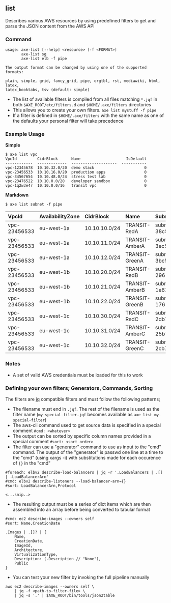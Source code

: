 
## list

Describes various AWS resources by using predefined filters to get and parse the JSON content from the AWS API

### Command

```
usage: axe-list [--help] <resource> [-f <FORMAT>]
       axe-list sg
       axe-list elb -f pipe

The output format can be changed by using one of the supported formats:

plain, simple, grid, fancy_grid, pipe, orgtbl, rst, mediawiki, html, latex,
latex_booktabs, tsv (default: simple)
```

 - The list of available filters is compiled from all files matching `*.jqf` in both `$AXE_ROOT/etc/filters.d` and `$HOME/.axe/filters` directories
 - This allows you to create your own filters.  `axe list mystuff -f pipe`
 - If a filter is defined in `$HOME/.axe/filters` with the same name as one of the defaults your personal filter will take precedence



### Example Usage

**Simple**
```
$ axe list vpc
VpcId         CidrBlock      Name                    IsDefault
------------  -------------  --------------------  -----------
vpc-12345678  10.10.32.0/20  demo stack                      0
vpc-23456533  10.10.16.0/20  production apps                 0
vpc-34567654  10.10.48.0/24  stress test lab                 0
vpc-23476522  10.10.0.0/20   developer sandbox               0
vpc-1q2w3e4r  10.10.0.0/16   transit vpc                     0
```

**Markdown**
```
$ axe list subnet -f pipe
```

| VpcId        | AvailabilityZone   | CidrBlock      | Name                         | SubnetId        |   AvailableIpAddressCount |
|:-------------|:-------------------|:---------------|:-----------------------------|:----------------|--------------------------:|
| vpc-23456533 | eu-west-1a         | 10.10.10.0/24  | TRANSIT-RedA                 | subnet-38c5e05d |                       244 |
| vpc-23456533 | eu-west-1a         | 10.10.11.0/24  | TRANSIT-AmberA               | subnet-3ec5e05b |                       246 |
| vpc-23456533 | eu-west-1a         | 10.10.12.0/24  | TRANSIT-GreenA               | subnet-3bc5e05e |                       250 |
| vpc-23456533 | eu-west-1b         | 10.10.20.0/24  | TRANSIT-RedB                 | subnet-29612c5e |                       250 |
| vpc-23456533 | eu-west-1b         | 10.10.21.0/24  | TRANSIT-AmberB               | subnet-1e612c69 |                       250 |
| vpc-23456533 | eu-west-1b         | 10.10.22.0/24  | TRANSIT-GreenB               | subnet-17612c60 |                       251 |
| vpc-23456533 | eu-west-1c         | 10.10.30.0/24  | TRANSIT-RedC                 | subnet-2db7d374 |                       250 |
| vpc-23456533 | eu-west-1c         | 10.10.31.0/24  | TRANSIT-AmberC               | subnet-25b7d37c |                       251 |
| vpc-23456533 | eu-west-1c         | 10.10.32.0/24  | TRANSIT-GreenC               | subnet-2cb7d375 |                       251 |


### Notes

 - A set of valid AWS credentials must be loaded for this to work


### Defining your own filters; Generators, Commands, Sorting

The filters are [jq] compatible filters and must follow the following patterns;

 - The filename must end in `.jqf`. The rest of the filename is used as the filter name (`my-special-filter.jqf` becomes available as `axe list my-special-filter`)
 - The aws-cli command used to get source data is specified in a special comment `#cmd: <whatever>`
 - The output can be sorted by specific column names provided in a special comment `#sort: <sort order>`
 - The filter can use a "generator" command to use as input to the "cmd" command. The output of the "generator" is passwd one line at a time to the "cmd" (using xargs -i) with substitutions made for each occurence of `{}` in the "cmd"

```
#foreach: elbv2 describe-load-balancers | jq -r '.LoadBalancers | .[] | .LoadBalancerArn'
#cmd: elbv2 describe-listeners --load-balancer-arn={}
#sort: LoadBalancerArn,Protocol

<...snip..>
```

 - The resulting output must be a series of dict items which are then assembled into an array before being converted to tabular format

```
#cmd: ec2 describe-images --owners self
#sort: Name,CreationDate

.Images | .[]? | {
    Name,
    CreationDate,
    ImageId,
    Architecture,
    VirtualizationType,
    Description: (.Description // "None"),
    Public
}
```

 - You can test your new filter by invoking the full pipeline manually

```
aws ec2 describe-images --owners self \
    | jq -f <path-to-filter-file> \
    | jq -s '.' | $AXE_ROOT/bin/tools/json2table
```

[jq]: https://stedolan.github.io/jq/

